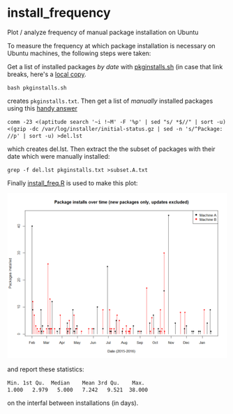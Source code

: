 # install_frequency
Plot / analyze frequency of manual package installation on Ubuntu

To measure the frequency at which package installation is necessary on Ubuntu machines, the following steps were taken:

Get a list of installed packages *by date* with [pkginstalls.sh](https://help.ubuntu.com/community/ListInstalledPackagesByDate) 
(in case that link breaks, here's a [local copy](./pkginstalls.sh).

    bash pkginstalls.sh

creates `pkginstalls.txt`.  Then get a list of *manually* installed packages using this 
[handy answer]( http://askubuntu.com/questions/2389/generating-list-of-manually-installed-packages-and-querying-individual-packages)

    comm -23 <(aptitude search '~i !~M' -F '%p' | sed "s/ *$//" | sort -u) <(gzip -dc /var/log/installer/initial-status.gz | sed -n 's/^Package: //p' | sort -u) >del.lst

which creates del.lst. Then extract the the subset of packages with their date which were manually installed:

    grep -f del.lst pkginstalls.txt >subset.A.txt

Finally [install_freq.R](./install_freq.R) is used to make this plot:

![Installation frequency](./install_freq.png)

and report these statistics:

    Min. 1st Qu.  Median    Mean 3rd Qu.    Max. 
    1.000   2.979   5.000   7.242   9.521  38.000 

on the interfal between installations (in days).


  
